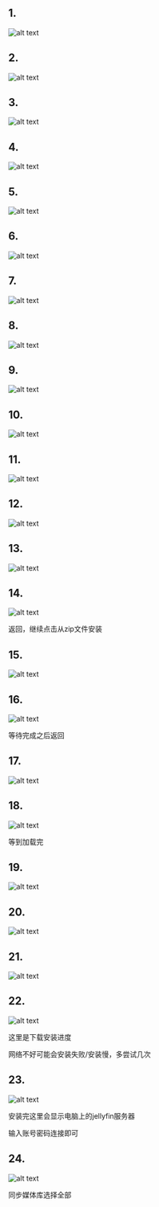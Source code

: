 ## 1.
![alt text](./img/image.png)

## 2.
![alt text](./img/image%20copy.png)

## 3.
![alt text](./img/image%20copy%202.png)

## 4.
![alt text](./img/image%20copy%203.png)

## 5.
![alt text](./img/image%20copy%204.png)

## 6.
![alt text](./img/image%20copy%205.png)

## 7.
![alt text](./img/image%20copy%206.png)

## 8.
![alt text](./img/image%20copy%207.png)

## 9.
![alt text](./img/image%20copy%208.png)

## 10.
![alt text](./img/image%20copy%209.png)

## 11.
![alt text](./img/image%20copy%2010.png)

## 12.
![alt text](./img/image%20copy%2011.png)

## 13.
![alt text](./img/image%20copy%2012.png)

## 14.
![alt text](./img/image%20copy%2013.png)

返回，继续点击从zip文件安装

## 15.
![alt text](./img/image%20copy%2014.png)

## 16.
![alt text](./img/image%20copy%2015.png)

等待完成之后返回

## 17.
![alt text](./img/image%20copy%2016.png)

## 18.
![alt text](./img/image%20copy%2017.png)

等到加载完

## 19.
![alt text](./img/image%20copy%2018.png)

## 20.
![alt text](./img/image%20copy%2019.png)

## 21.
![alt text](./img/image%20copy%2020.png)

## 22.
![alt text](./img/image%20copy%2021.png)

这里是下载安装进度

网络不好可能会安装失败/安装慢，多尝试几次

## 23.
![alt text](./img/image%20copy%2022.png)

安装完这里会显示电脑上的jellyfin服务器

输入账号密码连接即可

## 24.
![alt text](./img/image%20copy%2023.png)

同步媒体库选择全部